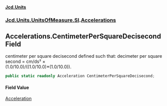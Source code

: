 #### [Jcd.Units](index.md 'index')
### [Jcd.Units.UnitsOfMeasure.SI](Jcd.Units.UnitsOfMeasure.SI.md 'Jcd.Units.UnitsOfMeasure.SI').[Accelerations](Accelerations.md 'Jcd.Units.UnitsOfMeasure.SI.Accelerations')

## Accelerations.CentimeterPerSquareDecisecond Field

centimeter per square decisecond defined such that: decimeter per square second = cm/ds² ×  
(1.0/10.0)/((1.0/10.0)*(1.0/10.0)).

```csharp
public static readonly Acceleration CentimeterPerSquareDecisecond;
```

#### Field Value
[Acceleration](Acceleration.md 'Jcd.Units.UnitTypes.Acceleration')